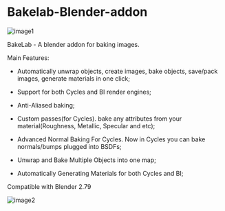 # Bakelab-Blender-addon

![image1](https://github.com/Shahzod114/Bakelab-Blender-addon/blob/master/banner.jpg)

BakeLab - A blender addon for baking images.

Main Features:

- Automatically unwrap objects, create images, bake objects, save/pack images, generate materials in one click;

- Support for both Cycles and BI render engines;

- Anti-Aliased baking;

- Custom passes(for Cycles). bake any attributes from your material(Roughness, Metallic, Specular and etc);

- Advanced Normal Baking For Cycles. Now in Cycles you can bake normals/bumps plugged into BSDFs;

- Unwrap and Bake Multiple Objects into one map;

- Automatically Generating Materials for both Cycles and BI;

Compatible with Blender 2.79

![image2](https://github.com/Shahzod114/Bakelab-Blender-addon/blob/master/banner2.jpg)

